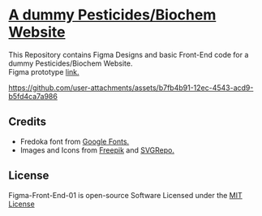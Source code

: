 # [A dummy Pesticides/Biochem Website](https://praashoo7.github.io/Figma-Front-End-01/)

This Repository contains Figma Designs and basic Front-End code for a dummy Pesticides/Biochem Website.<br>
Figma prototype [link.](https://www.figma.com/proto/0qmEglGerkhl45sQ9g64Ca/Figma-Front-End-01?page-id=0%3A1&node-id=2-3171&p=f&viewport=446%2C158%2C0.08&t=KpkTHzXiq51cUTL8-1&scaling=min-zoom&content-scaling=fixed&starting-point-node-id=2%3A3171)

https://github.com/user-attachments/assets/b7fb4b91-12ec-4543-acd9-b5fd4ca7a986


## Credits

  - Fredoka font from [Google Fonts.](https://fonts.google.com/specimen/Fredoka?preview.text=At%20the%20first%20page%20choose%20a%20card%20in%20your%20mind.&query=Fredoka&stroke=Sans+Serif)
  - Images and Icons from [Freepik](https://www.freepik.com/) and [SVGRepo.](https://www.svgrepo.com/)


## License

Figma-Front-End-01 is open-source Software Licensed under the [MIT License](https://github.com/Praashoo7/Figma-Front-End-01/blob/main/LICENSE)
